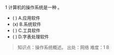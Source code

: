 1
计算机的操作系统是一种 。
- ( ) A.应用软件 
- (x) B.系统软件 
- ( ) C.工具软件 
- ( ) D.字表处理软件

> 知识点：操作系统概述。
> 出处：网络
> 难度：1
> B
